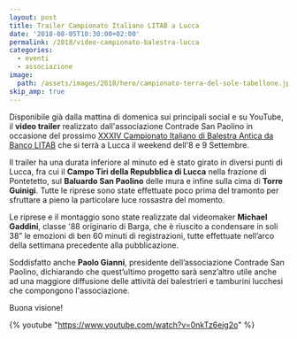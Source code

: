 ```yaml
---
layout: post
title: Trailer Campionato Italiano LITAB a Lucca
date: '2018-08-05T10:30:00+02:00'
permalink: /2018/video-campionato-balestra-lucca
categories:
  - eventi
  - associazione
image:
  path: /assets/images/2018/hero/campionato-terra-del-sole-tabellone.jpg
skip_amp: true
---
```


Disponibile già dalla mattina di domenica sui principali social e su YouTube, il
**video trailer** realizzato dall'associazione Contrade San Paolino in occasione del
prossimo [XXXIV Campionato Italiano di Balestra Antica da Banco LITAB](/campionato-litab-lucca-2018) che si
terrà a Lucca il weekend dell'8 e 9 Settembre.

<!-- more -->

Il trailer ha una durata inferiore al minuto ed è stato girato in diversi punti
di Lucca, fra cui il **Campo Tiri della Repubblica di Lucca** nella frazione di
Pontetetto, sul **Baluardo San Paolino** delle mura e infine sulla cima di
**Torre Guinigi**. Tutte le riprese sono state effettuate poco prima del
tramonto per sfruttare a pieno la particolare luce rossastra del momento.

Le riprese e il montaggio sono state realizzate dal videomaker **Michael
Gaddini**, classe '88 originario di Barga, che è riuscito a condensare in soli
38” le emozioni di ben 60 minuti di registrazioni, tutte effettuate nell’arco
della settimana precedente alla pubblicazione.

Soddisfatto anche **Paolo Gianni**, presidente dell’associazione Contrade San
Paolino, dichiarando che quest’ultimo progetto sarà senz’altro utile anche ad
una maggiore diffusione delle attività dei balestrieri e tamburini lucchesi che
compongono l'associazione.

Buona visione!

{% youtube "https://www.youtube.com/watch?v=0nkTz6ejg2o" %}
